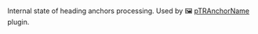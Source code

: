 Internal state of heading anchors processing. Used by 🖼️ [pTRAnchorName][pTRAnchorName] plugin.

[pTRAnchorName]: :_plg:pTRAnchorName.md "pTRAnchorName"
